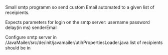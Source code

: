 Small smtp programm so send custom Email automated to a given list of receipients.

Expects parameters for login on the smtp server:
username password delay(in ms) <optional if not set username is used> senderEmail

Configure smtp server in /JavaMailer/src/de/init/javamailer/util/PropertiesLoader.java
list of recipients should be in





